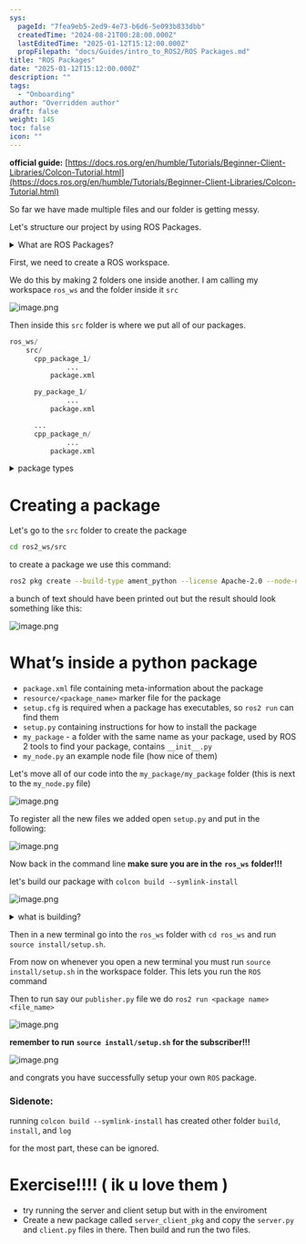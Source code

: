 ```yaml
---
sys:
  pageId: "7fea9eb5-2ed9-4e73-b6d6-5e093b833dbb"
  createdTime: "2024-08-21T00:28:00.000Z"
  lastEditedTime: "2025-01-12T15:12:00.000Z"
  propFilepath: "docs/Guides/intro_to_ROS2/ROS Packages.md"
title: "ROS Packages"
date: "2025-01-12T15:12:00.000Z"
description: ""
tags:
  - "Onboarding"
author: "Overridden author"
draft: false
weight: 145
toc: false
icon: ""
---
```


**official guide:** [https://docs.ros.org/en/humble/Tutorials/Beginner-Client-Libraries/Colcon-Tutorial.html](https://docs.ros.org/en/humble/Tutorials/Beginner-Client-Libraries/Colcon-Tutorial.html)

So far we have made multiple files and our folder is getting messy.

Let's structure our project by using ROS Packages.

<details>

<summary>What are ROS Packages?</summary>

ROS Packages are, as the name implies, packages of code that are highly sharable between ROS developers.

They consist of a folder, `package.xml` file, and source code

```python
      cpp_package_1/
		      ... imagine much code files here ..
          package.xml
```

</details>

First, we need to create a ROS workspace.

We do this by making 2 folders one inside another. I am calling my workspace `ros_ws` and the folder inside it `src`

![image.png](https://prod-files-secure.s3.us-west-2.amazonaws.com/d518164a-d88e-44d1-a4ee-3adb3bd8bce0/70706947-fd18-4537-a67b-e12946812d31/image.png?X-Amz-Algorithm=AWS4-HMAC-SHA256&X-Amz-Content-Sha256=UNSIGNED-PAYLOAD&X-Amz-Credential=ASIAZI2LB4664EIA7BZG%2F20250217%2Fus-west-2%2Fs3%2Faws4_request&X-Amz-Date=20250217T230723Z&X-Amz-Expires=3600&X-Amz-Security-Token=IQoJb3JpZ2luX2VjEFcaCXVzLXdlc3QtMiJGMEQCIH6Ky%2FLslvD45Its0ymnbT9hux8BAg5Z1dFLP8odkOSpAiA0EEGV1RAfHmu7z9bLQYDviWjfmoxefHpZ7DA70sPOhyr%2FAwh%2FEAAaDDYzNzQyMzE4MzgwNSIM%2ByNIsu6n0d1hL%2FinKtwDAFnz03KgUqVefoFjyq4F331fruvIWIf%2BQ3iyOFj3The%2B8Vr%2BcCoDSCd0Js8mysf74kUe0hHkygMg2G7kp7QA%2B33s1BQ9wB2Apmqkhb9u6mFuyu7AjmasDgSe3V6pvupgQDkRtC9Tgc08ztL2av7zQWb7PX92UBEd%2FdAfns8tJHIM391DYCYsQdEbQUB7KWN8cXTkdEE30SxbySgKRPSFQMqww4LgAuRjeuAMJY3nNZWsvw1v4sru0pWl8Jq12BATbhwGlelfGMeZY62PN6VzF5EgAVlgMC%2BZGVriughZVqa9xdKPZYupoOKj1l7Q6dEuIlQzzof8Gtrdit19SeoRaXMw8fcTERhXNQAAm1JRi9F1YGUXOfZpqqYc3viE3igFqah%2BEGlaIKn8qVEo3irSrcYVcH1Cgid%2FM6RrmthmhQE%2FTd%2FWG1xpVnBx2tNWO0DP91sR08fw98Dil%2FAkSSPtRhWm6vceUv8BQs32IcMysIQE2WvR%2FSOpPRpyQyDPvTuNIOprvnLzV5X6Yxoo78ktmzifGY9jeNhbnHnEBb1y3X6r%2Bjd1KCWU6SLPpSAapwcNgIeZau60hvfI9Y3AhZLzSm498ayVoWDEQL%2FRfmlPy%2BZqNT4OwYu7qWzGPMEwr%2BvOvQY6pgHUYEBKCUI1g8v%2FiR4AxuWIIY8KGFh3XF%2BypE94oM0c0xPEJYqE%2BxatGHWzwphiUxW4KW9phvfVFLAVLyZsVe0VfuixofOOYdjSQrOPhhC1%2ByHb6spUaN6sHis9UrWgo7RRnpL7%2FT8pqEyuWdqV3q8oyPRHTI%2BZTSTnPNPE3QCKEMHlYbX56FZ3FVzZfH4zkwBygXPAApLlizm3pIVgBhvUbs2v8jWk&X-Amz-Signature=de54f6fbcf6f863617f665a4d36e0f28875c912eae22553422daebb6ba3d92bd&X-Amz-SignedHeaders=host&x-id=GetObject)

Then inside this `src` folder is where we put all of our packages.

```python
ros_ws/
    src/
      cpp_package_1/
		      ...
          package.xml

      py_package_1/
		      ...
          package.xml

      ...
      cpp_package_n/
		      ...
          package.xml

```

<details>

<summary>package types</summary>

packages can be either `C++` or python.

the intern file structure is different for each but for this guide we will stick to creating python packages

</details>

# Creating a package

Let's go to the `src` folder to create the package

```bash
cd ros2_ws/src
```

to create a package we use this command:

```bash
ros2 pkg create --build-type ament_python --license Apache-2.0 --node-name my_node my_package
```

a bunch of text should have been printed out but the result should look something like this:

![image.png](https://prod-files-secure.s3.us-west-2.amazonaws.com/d518164a-d88e-44d1-a4ee-3adb3bd8bce0/e6cf1e3f-8512-4a3e-b131-079f800bf3e8/image.png?X-Amz-Algorithm=AWS4-HMAC-SHA256&X-Amz-Content-Sha256=UNSIGNED-PAYLOAD&X-Amz-Credential=ASIAZI2LB4664EIA7BZG%2F20250217%2Fus-west-2%2Fs3%2Faws4_request&X-Amz-Date=20250217T230723Z&X-Amz-Expires=3600&X-Amz-Security-Token=IQoJb3JpZ2luX2VjEFcaCXVzLXdlc3QtMiJGMEQCIH6Ky%2FLslvD45Its0ymnbT9hux8BAg5Z1dFLP8odkOSpAiA0EEGV1RAfHmu7z9bLQYDviWjfmoxefHpZ7DA70sPOhyr%2FAwh%2FEAAaDDYzNzQyMzE4MzgwNSIM%2ByNIsu6n0d1hL%2FinKtwDAFnz03KgUqVefoFjyq4F331fruvIWIf%2BQ3iyOFj3The%2B8Vr%2BcCoDSCd0Js8mysf74kUe0hHkygMg2G7kp7QA%2B33s1BQ9wB2Apmqkhb9u6mFuyu7AjmasDgSe3V6pvupgQDkRtC9Tgc08ztL2av7zQWb7PX92UBEd%2FdAfns8tJHIM391DYCYsQdEbQUB7KWN8cXTkdEE30SxbySgKRPSFQMqww4LgAuRjeuAMJY3nNZWsvw1v4sru0pWl8Jq12BATbhwGlelfGMeZY62PN6VzF5EgAVlgMC%2BZGVriughZVqa9xdKPZYupoOKj1l7Q6dEuIlQzzof8Gtrdit19SeoRaXMw8fcTERhXNQAAm1JRi9F1YGUXOfZpqqYc3viE3igFqah%2BEGlaIKn8qVEo3irSrcYVcH1Cgid%2FM6RrmthmhQE%2FTd%2FWG1xpVnBx2tNWO0DP91sR08fw98Dil%2FAkSSPtRhWm6vceUv8BQs32IcMysIQE2WvR%2FSOpPRpyQyDPvTuNIOprvnLzV5X6Yxoo78ktmzifGY9jeNhbnHnEBb1y3X6r%2Bjd1KCWU6SLPpSAapwcNgIeZau60hvfI9Y3AhZLzSm498ayVoWDEQL%2FRfmlPy%2BZqNT4OwYu7qWzGPMEwr%2BvOvQY6pgHUYEBKCUI1g8v%2FiR4AxuWIIY8KGFh3XF%2BypE94oM0c0xPEJYqE%2BxatGHWzwphiUxW4KW9phvfVFLAVLyZsVe0VfuixofOOYdjSQrOPhhC1%2ByHb6spUaN6sHis9UrWgo7RRnpL7%2FT8pqEyuWdqV3q8oyPRHTI%2BZTSTnPNPE3QCKEMHlYbX56FZ3FVzZfH4zkwBygXPAApLlizm3pIVgBhvUbs2v8jWk&X-Amz-Signature=ede33cf39f788f53526d1d4709340812eae6ff3a9aee842a4b186d07d59fc66c&X-Amz-SignedHeaders=host&x-id=GetObject)

# What’s inside a python package

- `package.xml` file containing meta-information about the package
- `resource/<package_name>` marker file for the package
- `setup.cfg` is required when a package has executables, so `ros2 run` can find them
- `setup.py` containing instructions for how to install the package
- `my_package` - a folder with the same name as your package, used by ROS 2 tools to find your package, contains `__init__.py`
- `my_node.py` an example node file (how nice of them)

Let's move all of our code into the `my_package/my_package` folder (this is next to the `my_node.py` file)

![image.png](https://prod-files-secure.s3.us-west-2.amazonaws.com/d518164a-d88e-44d1-a4ee-3adb3bd8bce0/9ce58f11-0da9-4d3e-b86d-506a9685d378/image.png?X-Amz-Algorithm=AWS4-HMAC-SHA256&X-Amz-Content-Sha256=UNSIGNED-PAYLOAD&X-Amz-Credential=ASIAZI2LB4664EIA7BZG%2F20250217%2Fus-west-2%2Fs3%2Faws4_request&X-Amz-Date=20250217T230723Z&X-Amz-Expires=3600&X-Amz-Security-Token=IQoJb3JpZ2luX2VjEFcaCXVzLXdlc3QtMiJGMEQCIH6Ky%2FLslvD45Its0ymnbT9hux8BAg5Z1dFLP8odkOSpAiA0EEGV1RAfHmu7z9bLQYDviWjfmoxefHpZ7DA70sPOhyr%2FAwh%2FEAAaDDYzNzQyMzE4MzgwNSIM%2ByNIsu6n0d1hL%2FinKtwDAFnz03KgUqVefoFjyq4F331fruvIWIf%2BQ3iyOFj3The%2B8Vr%2BcCoDSCd0Js8mysf74kUe0hHkygMg2G7kp7QA%2B33s1BQ9wB2Apmqkhb9u6mFuyu7AjmasDgSe3V6pvupgQDkRtC9Tgc08ztL2av7zQWb7PX92UBEd%2FdAfns8tJHIM391DYCYsQdEbQUB7KWN8cXTkdEE30SxbySgKRPSFQMqww4LgAuRjeuAMJY3nNZWsvw1v4sru0pWl8Jq12BATbhwGlelfGMeZY62PN6VzF5EgAVlgMC%2BZGVriughZVqa9xdKPZYupoOKj1l7Q6dEuIlQzzof8Gtrdit19SeoRaXMw8fcTERhXNQAAm1JRi9F1YGUXOfZpqqYc3viE3igFqah%2BEGlaIKn8qVEo3irSrcYVcH1Cgid%2FM6RrmthmhQE%2FTd%2FWG1xpVnBx2tNWO0DP91sR08fw98Dil%2FAkSSPtRhWm6vceUv8BQs32IcMysIQE2WvR%2FSOpPRpyQyDPvTuNIOprvnLzV5X6Yxoo78ktmzifGY9jeNhbnHnEBb1y3X6r%2Bjd1KCWU6SLPpSAapwcNgIeZau60hvfI9Y3AhZLzSm498ayVoWDEQL%2FRfmlPy%2BZqNT4OwYu7qWzGPMEwr%2BvOvQY6pgHUYEBKCUI1g8v%2FiR4AxuWIIY8KGFh3XF%2BypE94oM0c0xPEJYqE%2BxatGHWzwphiUxW4KW9phvfVFLAVLyZsVe0VfuixofOOYdjSQrOPhhC1%2ByHb6spUaN6sHis9UrWgo7RRnpL7%2FT8pqEyuWdqV3q8oyPRHTI%2BZTSTnPNPE3QCKEMHlYbX56FZ3FVzZfH4zkwBygXPAApLlizm3pIVgBhvUbs2v8jWk&X-Amz-Signature=3dd9a97b3ca03d3ba581b6ff3d4ed5caea87710f8ec0a06e04121d1eeebc2e0a&X-Amz-SignedHeaders=host&x-id=GetObject)

To register all the new files we added open `setup.py` and put in the following:

![image.png](https://prod-files-secure.s3.us-west-2.amazonaws.com/d518164a-d88e-44d1-a4ee-3adb3bd8bce0/1cd7c262-4cae-4496-9d75-c178537d24a2/image.png?X-Amz-Algorithm=AWS4-HMAC-SHA256&X-Amz-Content-Sha256=UNSIGNED-PAYLOAD&X-Amz-Credential=ASIAZI2LB4664EIA7BZG%2F20250217%2Fus-west-2%2Fs3%2Faws4_request&X-Amz-Date=20250217T230723Z&X-Amz-Expires=3600&X-Amz-Security-Token=IQoJb3JpZ2luX2VjEFcaCXVzLXdlc3QtMiJGMEQCIH6Ky%2FLslvD45Its0ymnbT9hux8BAg5Z1dFLP8odkOSpAiA0EEGV1RAfHmu7z9bLQYDviWjfmoxefHpZ7DA70sPOhyr%2FAwh%2FEAAaDDYzNzQyMzE4MzgwNSIM%2ByNIsu6n0d1hL%2FinKtwDAFnz03KgUqVefoFjyq4F331fruvIWIf%2BQ3iyOFj3The%2B8Vr%2BcCoDSCd0Js8mysf74kUe0hHkygMg2G7kp7QA%2B33s1BQ9wB2Apmqkhb9u6mFuyu7AjmasDgSe3V6pvupgQDkRtC9Tgc08ztL2av7zQWb7PX92UBEd%2FdAfns8tJHIM391DYCYsQdEbQUB7KWN8cXTkdEE30SxbySgKRPSFQMqww4LgAuRjeuAMJY3nNZWsvw1v4sru0pWl8Jq12BATbhwGlelfGMeZY62PN6VzF5EgAVlgMC%2BZGVriughZVqa9xdKPZYupoOKj1l7Q6dEuIlQzzof8Gtrdit19SeoRaXMw8fcTERhXNQAAm1JRi9F1YGUXOfZpqqYc3viE3igFqah%2BEGlaIKn8qVEo3irSrcYVcH1Cgid%2FM6RrmthmhQE%2FTd%2FWG1xpVnBx2tNWO0DP91sR08fw98Dil%2FAkSSPtRhWm6vceUv8BQs32IcMysIQE2WvR%2FSOpPRpyQyDPvTuNIOprvnLzV5X6Yxoo78ktmzifGY9jeNhbnHnEBb1y3X6r%2Bjd1KCWU6SLPpSAapwcNgIeZau60hvfI9Y3AhZLzSm498ayVoWDEQL%2FRfmlPy%2BZqNT4OwYu7qWzGPMEwr%2BvOvQY6pgHUYEBKCUI1g8v%2FiR4AxuWIIY8KGFh3XF%2BypE94oM0c0xPEJYqE%2BxatGHWzwphiUxW4KW9phvfVFLAVLyZsVe0VfuixofOOYdjSQrOPhhC1%2ByHb6spUaN6sHis9UrWgo7RRnpL7%2FT8pqEyuWdqV3q8oyPRHTI%2BZTSTnPNPE3QCKEMHlYbX56FZ3FVzZfH4zkwBygXPAApLlizm3pIVgBhvUbs2v8jWk&X-Amz-Signature=8d84f78b0ee054d6eb5a293e450a13c68ee7631d12838b6b3c0e6438fb19e43e&X-Amz-SignedHeaders=host&x-id=GetObject)

Now back in the command line **make sure you are in the** **`ros_ws`** **folder!!!**

let's build our package with `colcon build --symlink-install`

![image.png](https://prod-files-secure.s3.us-west-2.amazonaws.com/d518164a-d88e-44d1-a4ee-3adb3bd8bce0/2f2a0d27-b173-48fd-b189-5f5c0ce65619/image.png?X-Amz-Algorithm=AWS4-HMAC-SHA256&X-Amz-Content-Sha256=UNSIGNED-PAYLOAD&X-Amz-Credential=ASIAZI2LB4664EIA7BZG%2F20250217%2Fus-west-2%2Fs3%2Faws4_request&X-Amz-Date=20250217T230723Z&X-Amz-Expires=3600&X-Amz-Security-Token=IQoJb3JpZ2luX2VjEFcaCXVzLXdlc3QtMiJGMEQCIH6Ky%2FLslvD45Its0ymnbT9hux8BAg5Z1dFLP8odkOSpAiA0EEGV1RAfHmu7z9bLQYDviWjfmoxefHpZ7DA70sPOhyr%2FAwh%2FEAAaDDYzNzQyMzE4MzgwNSIM%2ByNIsu6n0d1hL%2FinKtwDAFnz03KgUqVefoFjyq4F331fruvIWIf%2BQ3iyOFj3The%2B8Vr%2BcCoDSCd0Js8mysf74kUe0hHkygMg2G7kp7QA%2B33s1BQ9wB2Apmqkhb9u6mFuyu7AjmasDgSe3V6pvupgQDkRtC9Tgc08ztL2av7zQWb7PX92UBEd%2FdAfns8tJHIM391DYCYsQdEbQUB7KWN8cXTkdEE30SxbySgKRPSFQMqww4LgAuRjeuAMJY3nNZWsvw1v4sru0pWl8Jq12BATbhwGlelfGMeZY62PN6VzF5EgAVlgMC%2BZGVriughZVqa9xdKPZYupoOKj1l7Q6dEuIlQzzof8Gtrdit19SeoRaXMw8fcTERhXNQAAm1JRi9F1YGUXOfZpqqYc3viE3igFqah%2BEGlaIKn8qVEo3irSrcYVcH1Cgid%2FM6RrmthmhQE%2FTd%2FWG1xpVnBx2tNWO0DP91sR08fw98Dil%2FAkSSPtRhWm6vceUv8BQs32IcMysIQE2WvR%2FSOpPRpyQyDPvTuNIOprvnLzV5X6Yxoo78ktmzifGY9jeNhbnHnEBb1y3X6r%2Bjd1KCWU6SLPpSAapwcNgIeZau60hvfI9Y3AhZLzSm498ayVoWDEQL%2FRfmlPy%2BZqNT4OwYu7qWzGPMEwr%2BvOvQY6pgHUYEBKCUI1g8v%2FiR4AxuWIIY8KGFh3XF%2BypE94oM0c0xPEJYqE%2BxatGHWzwphiUxW4KW9phvfVFLAVLyZsVe0VfuixofOOYdjSQrOPhhC1%2ByHb6spUaN6sHis9UrWgo7RRnpL7%2FT8pqEyuWdqV3q8oyPRHTI%2BZTSTnPNPE3QCKEMHlYbX56FZ3FVzZfH4zkwBygXPAApLlizm3pIVgBhvUbs2v8jWk&X-Amz-Signature=61e8ef042435d47e2856a16c96be1ee6732571f8e9801b2df81174c23a3425fc&X-Amz-SignedHeaders=host&x-id=GetObject)

<details>

<summary>what is building?</summary>

if you are a CS major at Rose-Hulman you will learn the answer to this in CSSE132

but TLDR; is it combines all the code files into one program that can be run easily 

</details>

Then in a new terminal go into the `ros_ws` folder with `cd ros_ws` and run `source install/setup.sh`. 

From now on whenever you open a new terminal you must run `source install/setup.sh` in the workspace folder. This lets you run the `ROS` command

Then to run say our `publisher.py` file we do `ros2 run <package name> <file_name>`

![image.png](https://prod-files-secure.s3.us-west-2.amazonaws.com/d518164a-d88e-44d1-a4ee-3adb3bd8bce0/4f4b1219-3a44-4632-aa0a-ce3471699f59/image.png?X-Amz-Algorithm=AWS4-HMAC-SHA256&X-Amz-Content-Sha256=UNSIGNED-PAYLOAD&X-Amz-Credential=ASIAZI2LB4664EIA7BZG%2F20250217%2Fus-west-2%2Fs3%2Faws4_request&X-Amz-Date=20250217T230723Z&X-Amz-Expires=3600&X-Amz-Security-Token=IQoJb3JpZ2luX2VjEFcaCXVzLXdlc3QtMiJGMEQCIH6Ky%2FLslvD45Its0ymnbT9hux8BAg5Z1dFLP8odkOSpAiA0EEGV1RAfHmu7z9bLQYDviWjfmoxefHpZ7DA70sPOhyr%2FAwh%2FEAAaDDYzNzQyMzE4MzgwNSIM%2ByNIsu6n0d1hL%2FinKtwDAFnz03KgUqVefoFjyq4F331fruvIWIf%2BQ3iyOFj3The%2B8Vr%2BcCoDSCd0Js8mysf74kUe0hHkygMg2G7kp7QA%2B33s1BQ9wB2Apmqkhb9u6mFuyu7AjmasDgSe3V6pvupgQDkRtC9Tgc08ztL2av7zQWb7PX92UBEd%2FdAfns8tJHIM391DYCYsQdEbQUB7KWN8cXTkdEE30SxbySgKRPSFQMqww4LgAuRjeuAMJY3nNZWsvw1v4sru0pWl8Jq12BATbhwGlelfGMeZY62PN6VzF5EgAVlgMC%2BZGVriughZVqa9xdKPZYupoOKj1l7Q6dEuIlQzzof8Gtrdit19SeoRaXMw8fcTERhXNQAAm1JRi9F1YGUXOfZpqqYc3viE3igFqah%2BEGlaIKn8qVEo3irSrcYVcH1Cgid%2FM6RrmthmhQE%2FTd%2FWG1xpVnBx2tNWO0DP91sR08fw98Dil%2FAkSSPtRhWm6vceUv8BQs32IcMysIQE2WvR%2FSOpPRpyQyDPvTuNIOprvnLzV5X6Yxoo78ktmzifGY9jeNhbnHnEBb1y3X6r%2Bjd1KCWU6SLPpSAapwcNgIeZau60hvfI9Y3AhZLzSm498ayVoWDEQL%2FRfmlPy%2BZqNT4OwYu7qWzGPMEwr%2BvOvQY6pgHUYEBKCUI1g8v%2FiR4AxuWIIY8KGFh3XF%2BypE94oM0c0xPEJYqE%2BxatGHWzwphiUxW4KW9phvfVFLAVLyZsVe0VfuixofOOYdjSQrOPhhC1%2ByHb6spUaN6sHis9UrWgo7RRnpL7%2FT8pqEyuWdqV3q8oyPRHTI%2BZTSTnPNPE3QCKEMHlYbX56FZ3FVzZfH4zkwBygXPAApLlizm3pIVgBhvUbs2v8jWk&X-Amz-Signature=e44454a57ea5a5523a65037d4a987dd7a308987aaf216be70be83bdebd096cd3&X-Amz-SignedHeaders=host&x-id=GetObject)

**remember to run** **`source install/setup.sh`** **for the subscriber!!!**

![image.png](https://prod-files-secure.s3.us-west-2.amazonaws.com/d518164a-d88e-44d1-a4ee-3adb3bd8bce0/02121119-dad4-49ec-8356-c956108b4243/image.png?X-Amz-Algorithm=AWS4-HMAC-SHA256&X-Amz-Content-Sha256=UNSIGNED-PAYLOAD&X-Amz-Credential=ASIAZI2LB4664EIA7BZG%2F20250217%2Fus-west-2%2Fs3%2Faws4_request&X-Amz-Date=20250217T230723Z&X-Amz-Expires=3600&X-Amz-Security-Token=IQoJb3JpZ2luX2VjEFcaCXVzLXdlc3QtMiJGMEQCIH6Ky%2FLslvD45Its0ymnbT9hux8BAg5Z1dFLP8odkOSpAiA0EEGV1RAfHmu7z9bLQYDviWjfmoxefHpZ7DA70sPOhyr%2FAwh%2FEAAaDDYzNzQyMzE4MzgwNSIM%2ByNIsu6n0d1hL%2FinKtwDAFnz03KgUqVefoFjyq4F331fruvIWIf%2BQ3iyOFj3The%2B8Vr%2BcCoDSCd0Js8mysf74kUe0hHkygMg2G7kp7QA%2B33s1BQ9wB2Apmqkhb9u6mFuyu7AjmasDgSe3V6pvupgQDkRtC9Tgc08ztL2av7zQWb7PX92UBEd%2FdAfns8tJHIM391DYCYsQdEbQUB7KWN8cXTkdEE30SxbySgKRPSFQMqww4LgAuRjeuAMJY3nNZWsvw1v4sru0pWl8Jq12BATbhwGlelfGMeZY62PN6VzF5EgAVlgMC%2BZGVriughZVqa9xdKPZYupoOKj1l7Q6dEuIlQzzof8Gtrdit19SeoRaXMw8fcTERhXNQAAm1JRi9F1YGUXOfZpqqYc3viE3igFqah%2BEGlaIKn8qVEo3irSrcYVcH1Cgid%2FM6RrmthmhQE%2FTd%2FWG1xpVnBx2tNWO0DP91sR08fw98Dil%2FAkSSPtRhWm6vceUv8BQs32IcMysIQE2WvR%2FSOpPRpyQyDPvTuNIOprvnLzV5X6Yxoo78ktmzifGY9jeNhbnHnEBb1y3X6r%2Bjd1KCWU6SLPpSAapwcNgIeZau60hvfI9Y3AhZLzSm498ayVoWDEQL%2FRfmlPy%2BZqNT4OwYu7qWzGPMEwr%2BvOvQY6pgHUYEBKCUI1g8v%2FiR4AxuWIIY8KGFh3XF%2BypE94oM0c0xPEJYqE%2BxatGHWzwphiUxW4KW9phvfVFLAVLyZsVe0VfuixofOOYdjSQrOPhhC1%2ByHb6spUaN6sHis9UrWgo7RRnpL7%2FT8pqEyuWdqV3q8oyPRHTI%2BZTSTnPNPE3QCKEMHlYbX56FZ3FVzZfH4zkwBygXPAApLlizm3pIVgBhvUbs2v8jWk&X-Amz-Signature=55f9ac453fc85d6b32392b2fedf55c334c44f7ed4176d1b092c1679cb4db102b&X-Amz-SignedHeaders=host&x-id=GetObject)

and congrats you have successfully setup your own `ROS` package.

### Sidenote:

running `colcon build --symlink-install` has created other folder `build`, `install`, and `log`

for the most part, these can be ignored.

# Exercise!!!! ( ik u love them )

- try running the server and client setup but with in the enviroment
- Create a new package called `server_client_pkg` and copy the `server.py` and `client.py` files in there. Then build and run the two files.
